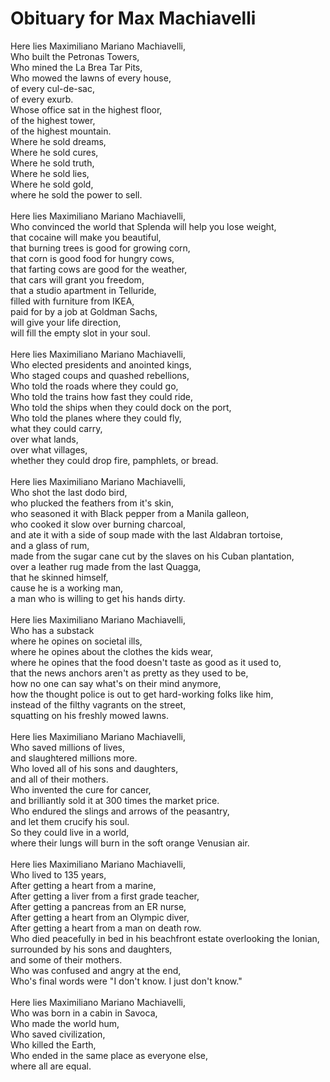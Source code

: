 # Obituary for Max Machiavelli

Here lies Maximiliano Mariano Machiavelli,<br />
Who built the Petronas Towers,<br />
Who mined the La Brea Tar Pits,<br />
Who mowed the lawns of every house,<br />
of every cul-de-sac,<br />
of every exurb.<br />
Whose office sat in the highest floor,<br />
of the highest tower,<br />
of the highest mountain.<br />
Where he sold dreams,<br />
Where he sold cures,<br />
Where he sold truth,<br />
Where he sold lies,<br />
Where he sold gold,<br />
where he sold the power to sell.<br />
<br />
Here lies Maximiliano Mariano Machiavelli,<br />
Who convinced the world that Splenda will help you lose weight,<br />
that cocaine will make you beautiful,<br />
that burning trees is good for growing corn,<br />
that corn is good food for hungry cows,<br />
that farting cows are good for the weather,<br />
that cars will grant you freedom,<br />
that a studio apartment in Telluride,<br />
filled with furniture from IKEA,<br />
paid for by a job at Goldman Sachs,<br />
will give your life direction,<br />
will fill the empty slot in your soul.<br />
<br />
Here lies Maximiliano Mariano Machiavelli,<br />
Who elected presidents and anointed kings,<br />
Who staged coups and quashed rebellions,<br />
Who told the roads where they could go,<br />
Who told the trains how fast they could ride,<br />
Who told the ships when they could dock on the port,<br />
Who told the planes where they could fly,<br />
what they could carry,<br />
over what lands,<br />
over what villages,<br />
whether they could drop fire, pamphlets, or bread.<br />
<br />
Here lies Maximiliano Mariano Machiavelli,<br />
Who shot the last dodo bird,<br />
who plucked the feathers from it's skin,<br />
who seasoned it with Black pepper from a Manila galleon,<br />
who cooked it slow over burning charcoal,<br />
and ate it with a side of soup made with the last Aldabran tortoise,<br />
and a glass of rum,<br />
made from the sugar cane cut by the slaves on his Cuban plantation,<br />
over a leather rug made from the last Quagga,<br />
that he skinned himself,<br />
cause he is a working man,<br />
a man who is willing to get his hands dirty.<br />
<br />
Here lies Maximiliano Mariano Machiavelli,<br />
Who has a substack <br />
where he opines on societal ills,<br />
where he opines about the clothes the kids wear,<br />
where he opines that the food doesn't taste as good as it used to,<br />
that the news anchors aren't as pretty as they used to be,<br />
how no one can say what's on their mind anymore,<br />
how the thought police is out to get hard-working folks like him,<br />
instead of the filthy vagrants on the street,<br />
squatting on his freshly mowed lawns.<br />
<br />
Here lies Maximiliano Mariano Machiavelli, <br />
Who saved millions of lives,<br />
and slaughtered millions more.<br />
Who loved all of his sons and daughters,<br />
and all of their mothers.<br />
Who invented the cure for cancer,<br />
and brilliantly sold it at 300 times the market price.<br />
Who endured the slings and arrows of the peasantry,<br />
and let them crucify his soul.<br />
So they could live in a world,<br />
where their lungs will burn in the soft orange Venusian air.<br />
<br />
Here lies Maximiliano Mariano Machiavelli,<br />
Who lived to 135 years,<br />
After getting a heart from a marine,<br />
After getting a liver from a first grade teacher,<br />
After getting a pancreas from an ER nurse,<br />
After getting a heart from an Olympic diver,<br />
After getting a heart from a man on death row.<br />
Who died peacefully in bed in his beachfront estate overlooking the Ionian,<br />
surrounded by his sons and daughters,<br />
and some of their mothers.<br />
Who was confused and angry at the end,<br />
Who's final words were "I don't know. I just don't know."<br />
<br />
Here lies Maximiliano Mariano Machiavelli,<br />
Who was born in a cabin in Savoca,<br />
Who made the world hum,<br />
Who saved civilization,<br />
Who killed the Earth,<br />
Who ended in the same place as everyone else,<br />
where all are equal.
